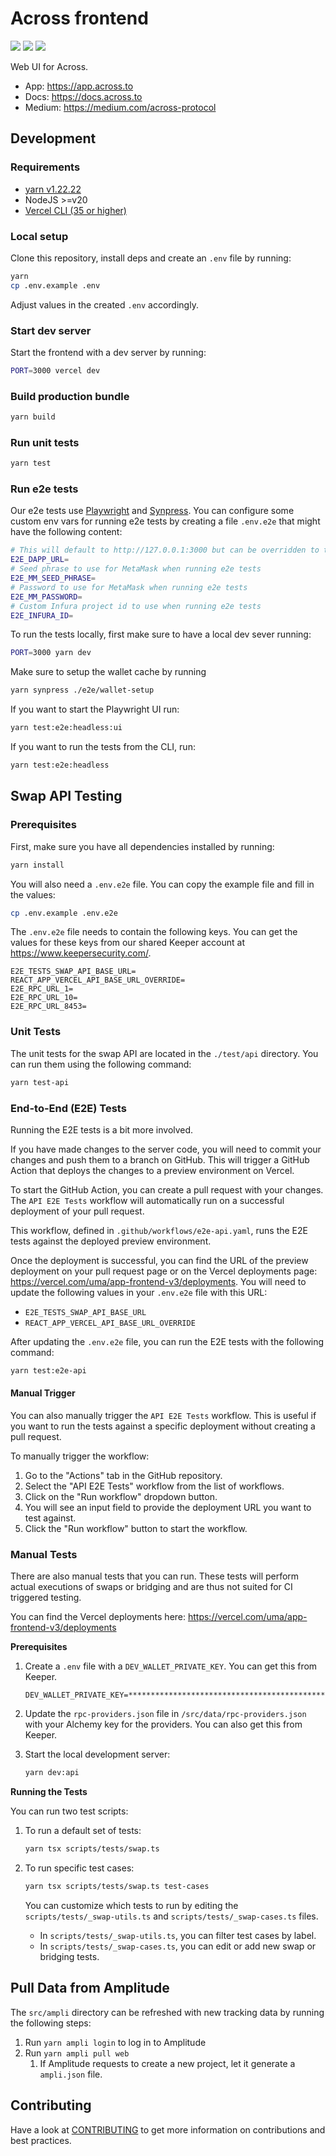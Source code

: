 # Across frontend

<a href="https://discord.across.to" target="_blank" rel="noreferrer">![](https://img.shields.io/badge/Chat%20on-Discord-%235766f2)</a>
<a href="https://forum.across.to/" target="_blank" rel="noreferrer">![](https://img.shields.io/discourse/status?server=https%3A%2F%2Fforum.across.to%2F)</a>
<a href="https://twitter.com/AcrossProtocol/" target="_blank" rel="noreferrer">![](https://img.shields.io/twitter/follow/AcrossProtocol?style=social)</a>

Web UI for Across.

- App: <https://app.across.to>
- Docs: <https://docs.across.to>
- Medium: <https://medium.com/across-protocol>

## Development

### Requirements

- [yarn v1.22.22](https://classic.yarnpkg.com/en/docs/install)
- NodeJS >=v20
- [Vercel CLI (35 or higher)](https://vercel.com/docs/cli)

### Local setup

Clone this repository, install deps and create an `.env` file by running:

```bash
yarn
cp .env.example .env
```

Adjust values in the created `.env` accordingly.

### Start dev server

Start the frontend with a dev server by running:

```bash
PORT=3000 vercel dev
```

### Build production bundle

```bash
yarn build
```

### Run unit tests

```bash
yarn test
```

### Run e2e tests

Our e2e tests use [Playwright](https://playwright.dev/) and [Synpress](https://synpress.io/). You can configure some custom env vars for running e2e tests by creating a file `.env.e2e` that might have the following content:

```bash
# This will default to http://127.0.0.1:3000 but can be overridden to target a different deployment
E2E_DAPP_URL=
# Seed phrase to use for MetaMask when running e2e tests
E2E_MM_SEED_PHRASE=
# Password to use for MetaMask when running e2e tests
E2E_MM_PASSWORD=
# Custom Infura project id to use when running e2e tests
E2E_INFURA_ID=
```

To run the tests locally, first make sure to have a local dev sever running:

```bash
PORT=3000 yarn dev
```

Make sure to setup the wallet cache by running

```bash
yarn synpress ./e2e/wallet-setup
```

If you want to start the Playwright UI run:

```bash
yarn test:e2e:headless:ui
```

If you want to run the tests from the CLI, run:

```bash
yarn test:e2e:headless
```

## Swap API Testing

### Prerequisites

First, make sure you have all dependencies installed by running:

```bash
yarn install
```

You will also need a `.env.e2e` file. You can copy the example file and fill in the values:

```bash
cp .env.example .env.e2e
```

The `.env.e2e` file needs to contain the following keys. You can get the values for these keys from our shared Keeper account at https://www.keepersecurity.com/.

```
E2E_TESTS_SWAP_API_BASE_URL=
REACT_APP_VERCEL_API_BASE_URL_OVERRIDE=
E2E_RPC_URL_1=
E2E_RPC_URL_10=
E2E_RPC_URL_8453=
```

### Unit Tests

The unit tests for the swap API are located in the `./test/api` directory. You can run them using the following command:

```bash
yarn test-api
```

### End-to-End (E2E) Tests

Running the E2E tests is a bit more involved.

If you have made changes to the server code, you will need to commit your changes and push them to a branch on GitHub. This will trigger a GitHub Action that deploys the changes to a preview environment on Vercel.

To start the GitHub Action, you can create a pull request with your changes. The `API E2E Tests` workflow will automatically run on a successful deployment of your pull request.

This workflow, defined in `.github/workflows/e2e-api.yaml`, runs the E2E tests against the deployed preview environment.

Once the deployment is successful, you can find the URL of the preview deployment on your pull request page or on the Vercel deployments page: https://vercel.com/uma/app-frontend-v3/deployments. You will need to update the following values in your `.env.e2e` file with this URL:

-   `E2E_TESTS_SWAP_API_BASE_URL`
-   `REACT_APP_VERCEL_API_BASE_URL_OVERRIDE`

After updating the `.env.e2e` file, you can run the E2E tests with the following command:

```bash
yarn test:e2e-api
```

#### Manual Trigger

You can also manually trigger the `API E2E Tests` workflow. This is useful if you want to run the tests against a specific deployment without creating a pull request.

To manually trigger the workflow:

1.  Go to the "Actions" tab in the GitHub repository.
2.  Select the "API E2E Tests" workflow from the list of workflows.
3.  Click on the "Run workflow" dropdown button.
4.  You will see an input field to provide the deployment URL you want to test against.
5.  Click the "Run workflow" button to start the workflow.

### Manual Tests

There are also manual tests that you can run. These tests will perform actual executions of swaps or bridging and are thus not suited for CI triggered testing.

You can find the Vercel deployments here: https://vercel.com/uma/app-frontend-v3/deployments

**Prerequisites**

1.  Create a `.env` file with a `DEV_WALLET_PRIVATE_KEY`. You can get this from Keeper.

    ```
    DEV_WALLET_PRIVATE_KEY=****************************************************************
    ```

2.  Update the `rpc-providers.json` file in `/src/data/rpc-providers.json` with your Alchemy key for the providers. You can also get this from Keeper.

3.  Start the local development server:

    ```bash
    yarn dev:api
    ```

**Running the Tests**

You can run two test scripts:

1.  To run a default set of tests:

    ```bash
    yarn tsx scripts/tests/swap.ts
    ```

2.  To run specific test cases:

    ```bash
    yarn tsx scripts/tests/swap.ts test-cases
    ```

    You can customize which tests to run by editing the `scripts/tests/_swap-utils.ts` and `scripts/tests/_swap-cases.ts` files.

    -   In `scripts/tests/_swap-utils.ts`, you can filter test cases by label.
    -   In `scripts/tests/_swap-cases.ts`, you can edit or add new swap or bridging tests.

## Pull Data from Amplitude

The `src/ampli` directory can be refreshed with new tracking data by running the following steps:

1. Run `yarn ampli login` to log in to Amplitude
2. Run `yarn ampli pull web`
   1. If Amplitude requests to create a new project, let it generate a `ampli.json` file.

## Contributing

Have a look at [CONTRIBUTING](./CONTRIBUTING.md) to get more information on contributions and best practices.
